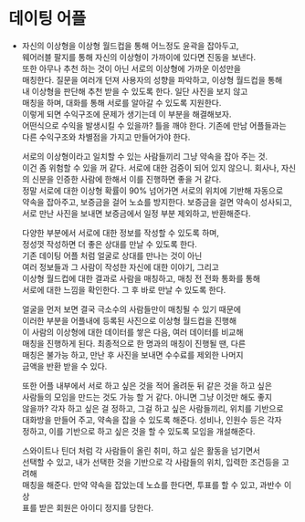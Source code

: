 # 데이팅 어플   
* 자신의 이상형을 이상형 월드컵을 통해 어느정도 윤곽을 잡아두고,     
  웨어러블 팔지를 통해 자신의 이상형이 가까이에 있다면 진동을 보낸다.       
  또한 아무나 추천 하는 것이 아닌 서로의 이상형에 가까운 이성만을     
  매칭한다. 질문을 여러개 던져 사용자의 성향을 파악하고, 이상형 월드컵을 통해      
  내 이상형을 판단해 추천 받을 수 있도록 한다. 일단 사진을 보지 않고    
  매칭을 하며, 대화를 통해 서로를 알아갈 수 있도록 지원한다.    
  이렇게 되면 수익구조에 문제가 생기는데 이 부분을 해결해보자.      
  어떤식으로 수익을 발생시킬 수 있을까? 틀을 깨야 한다. 기존에 만남 어플들과는   
  다른 수익구조와 차별점을 가지고 만들어가야 한다.    
  
  서로의 이상형이라고 일치할 수 있는 사람들끼리 그냥 약속을 잡아 주는 것.    
  이건 좀 위험할 수 있을 꺼 같다. 서로에 대한 검증이 되어 있지 않으니. 
  회사나, 자신의 신분을 인증한 사람에 한해서 이를 진행하면 좋을 거 같다.    
  정말 서로에 대한 이상형 확률이 90% 넘어가면 서로의 위치에 기반해 자동으로     
  약속을 잡아주고, 보증금을 걸어 노쇼를 방지한다. 보증금을 걸면 약속이 성사되고,     
  서로 만난 사진을 보내면 보증금에서 일정 부분 제외하고, 반환해준다.        
  
  다양한 부분에서 서로에 대한 정보를 작성할 수 있도록 하며,        
  정성껏 작성하면 더 좋은 상대를 만날 수 있도록 한다.    
  기존 데이팅 어플 처럼 얼굴로 상대를 만나는 것이 아닌    
  여러 정보들과 그 사람이 작성한 자신에 대한 이야기, 그리고     
  이상형 월드컵에 대한 결과로 사람을 매칭하고, 매칭 전 전화 통화를 통해    
  서로에 대한 느낌을 확인한다. 그 후 바로 만날 수 있도록 한다.     
  
  얼굴을 먼저 보면 결국 극소수의 사람들만이 매칭될 수 있기 때문에     
  이러한 부분을 어플내에 등록된 사진으로 이상형 월드컵을 진행해     
  이 사람의 이상형에 대한 데이터를 쌓은 다음, 여러 데이터를 비교해        
  매칭을 진행하게 된다. 최종적으로 한 명과의 매칭이 진행될 땐, 다른    
  매칭은 불가능 하고, 만난 후 사진을 보내면 수수료를 제외한 나머지    
  금액을 반환 받을 수 있다.         
  
  또한 어플 내부에서 서로 하고 싶은 것을 적어 올려둔 뒤 같은 것을 하고 싶은    
  사람들의 모임을 만드는 것도 가능 할 거 같다. 아니면 그냥 이것만 해도 좋지    
  않을까? 각자 하고 싶은 걸 정하고, 그걸 하고 싶은 사람들끼리, 위치를 기반으로    
  대화방을 만들어 주고, 약속을 잡을 수 있도록 해준다. 성비나, 인원수 등은 각자     
  정하고, 이를 기반으로 하고 싶은 것을 할 수 있도록 모임을 개설해준다.        
  
  스와이트나 틴더 처럼 각 사람들이 올린 취미, 하고 싶은 활동을 넘기면서     
  선택할 수 있고, 내가 선택한 것을 기반으로 각 사람들의 위치, 입력한 조건등을 고려해      
  매칭을 해준다. 만약 약속을 잡았는데 노쇼를 한다면, 투표를 할 수 있고, 과반수 이상     
  표를 받은 회원은 아이디 정지를 당한다.      
  
  
  
  
